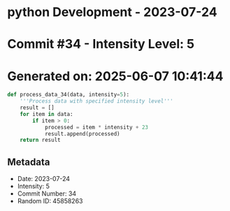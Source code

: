 ﻿# python Development - 2023-07-24
# Commit #34 - Intensity Level: 5
# Generated on: 2025-06-07 10:41:44
```python
def process_data_34(data, intensity=5):
    '''Process data with specified intensity level'''
    result = []
    for item in data:
        if item > 0:
            processed = item * intensity + 23
            result.append(processed)
    return result
```
## Metadata
- Date: 2023-07-24
- Intensity: 5
- Commit Number: 34
- Random ID: 45858263
